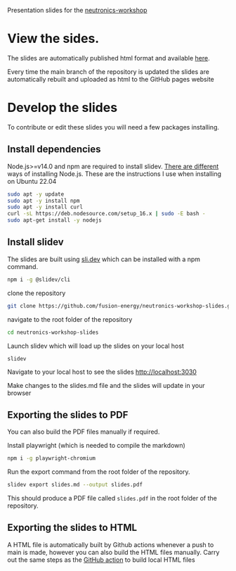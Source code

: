 Presentation slides for the [neutronics-workshop](https://github.com/fusion-energy/neutronics-workshop)

# View the sides.

The slides are automatically published html format and available [here](https://fusion-energy.github.io/neutronics-workshop-slides/1).

Every time the main branch of the repository is updated the slides are automatically rebuilt and uploaded as html to the GitHub pages website

# Develop the slides

To contribute or edit these slides you will need a few packages installing.

## Install dependencies

Node.js>=v14.0 and npm are required to install slidev. [There are different](https://www.digitalocean.com/community/tutorials/how-to-install-node-js-on-ubuntu-18-04) ways
of installing Node.js. These are the instructions I use when installing on Ubuntu
22.04 
```bash
sudo apt -y update
sudo apt -y install npm
sudo apt -y install curl
curl -sL https://deb.nodesource.com/setup_16.x | sudo -E bash -
sudo apt-get install -y nodejs
```

## Install slidev

The slides are built using [sli.dev](https://sli.dev/) which can be installed with a npm command.

```bash
npm i -g @slidev/cli
```

clone the repository
```bash
git clone https://github.com/fusion-energy/neutronics-workshop-slides.git
```

navigate to the root folder of the repository

```bash
cd neutronics-workshop-slides
```

Launch slidev which will load up the slides on your local host
```bash/home/jshimwell/neutronics-workshop-slides/html
slidev
```

Navigate to your local host to see the slides
[http://localhost:3030](http://localhost:3030)

Make changes to the slides.md file and the slides will update in your browser

## Exporting the slides to PDF

You can also build the PDF files manually if required.

Install playwright (which is needed to compile the markdown)
```bash
npm i -g playwright-chromium
```

Run the export command from the root folder of the repository.

```bash
slidev export slides.md --output slides.pdf
```

This should produce a PDF file called ```slides.pdf``` in the root folder of the repository.

## Exporting the slides to HTML

A HTML file is automatically built by Github actions whenever a push to main is made, however you can also build the HTML files manually.
Carry out the same steps as the [GitHub action](https://github.com/fusion-energy/neutronics-workshop-slides/blob/main/.github/workflows/deploy.yml) to build local HTML files

